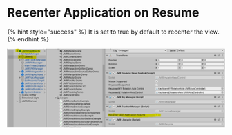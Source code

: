 # Recenter Application on Resume

{% hint style="success" %}
It is set to true by default to recenter the view.
{% endhint %}

![](<../../.gitbook/assets/image (5).png>)
